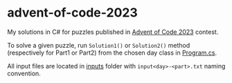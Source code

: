 # advent-of-code-2023

My solutions in C# for puzzles published in [Advent of Code 2023](https://adventofcode.com/2023) contest.

To solve a given puzzle, run `Solution1()` or `Solution2()` method (respectively for Part1 or Part2) from the chosen day class in [Program.cs](AdventOfCode2023/Program.cs).

All input files are located in [inputs](AdventOfCode2023/inputs) folder with `input<day>-<part>.txt` naming convention.
